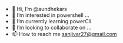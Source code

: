 - 👋 Hi, I’m @aundhekars
- 👀 I’m interested in powershell ...
- 🌱 I’m currently learning powerCli
- 💞️ I’m looking to collaborate on ...
- 📫 How to reach me sanjivar27@gmail.com

<!---
aundhekars/aundhekars is a ✨ special ✨ repository because its `README.md` (this file) appears on your GitHub profile.
You can click the Preview link to take a look at your changes.
--->

